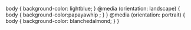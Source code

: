 body {
    background-color: lightblue;
}
@media (orientation: landscape) {
    body {
        background-color:papayawhip ;
    }
}
@media (orientation: portrait) {
    body {
        background-color: blanchedalmond;
    }
}
